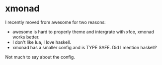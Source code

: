 # xmonad #

I recently moved from awesome for two reasons:

* awesome is hard to properly theme and intergrate with xfce, xmonad works better.
* I don't like lua, I love haskell.
* xmonad has a smaller config and is TYPE SAFE. Did I mention haskell?

Not much to say about the config.
